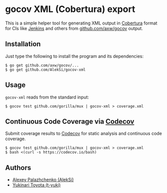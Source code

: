 gocov XML (Cobertura) export
============================

This is a simple helper tool for generating XML output in [Cobertura](http://cobertura.sourceforge.net/) format
for CIs like [Jenkins](https://wiki.jenkins-ci.org/display/JENKINS/Cobertura+Plugin) and others
from [github.com/axw/gocov](https://github.com/axw/gocov) output.

Installation
------------

Just type the following to install the program and its dependencies:

    $ go get github.com/axw/gocov/...
    $ go get github.com/AlekSi/gocov-xml

Usage
-----

`gocov-xml` reads from the standard input:

    $ gocov test github.com/gorilla/mux | gocov-xml > coverage.xml

Continuous Code Coverage via [Codecov](https://codecov.io)
----------------------------------------------------------

Submit coverage results to [Codecov](https://codecov.io) for static analysis and continuous code coverage.

    $ gocov test github.com/gorilla/mux | gocov-xml > coverage.xml
    $ bash <(curl -s https://codecov.io/bash)


Authors
-------

* [Alexey Palazhchenko (AlekSi)](https://github.com/AlekSi)
* [Yukinari Toyota (t-yuki)](https://github.com/t-yuki)
